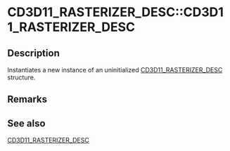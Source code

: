 # CD3D11_RASTERIZER_DESC::CD3D11_RASTERIZER_DESC

## Description

Instantiates a new instance of an uninitialized [CD3D11_RASTERIZER_DESC](https://learn.microsoft.com/previous-versions/windows/desktop/legacy/jj151654(v=vs.85)) structure.

## Remarks

## See also

[CD3D11_RASTERIZER_DESC](https://learn.microsoft.com/previous-versions/windows/desktop/legacy/jj151654(v=vs.85))